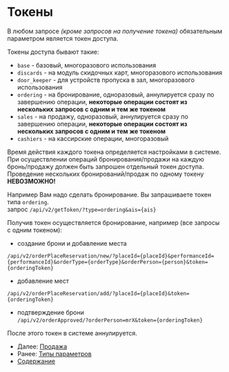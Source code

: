 Токены
======

В любом запросе _(кроме запросов на получение токена)_ обязательным параметром является 
токен доступа.

Токены доступа бывают такие:

* `base` - базовый, многоразового использования           
* `discards` - на модуль скидочных карт, многоразового использования           
* `door_keeper` - для устройств пропуска в зал, многоразового использования
* `ordering` - на бронирование, одноразовый, аннулируется сразу по завершению операции, **некоторые операции состоят из нескольких запросов с одним и тем же
токеном**
* `sales` - на продажу, одноразовый, аннулируется сразу по завершению операции, **некоторые операции состоят из нескольких запросов с одним и тем же токеном**
* `cashiers` - на кассирские операции, многоразовый


Время действия каждого токена определяется настройками в системе. При осуществлении 
операций   бронирования/продажи   на   каждую   бронь/продажу   должен   быть   запрошен 
отдельный токен доступа. Проведение нескольких бронирований/продаж по одному токену 
**НЕВОЗМОЖНО!**


Например Вам надо сделать бронирование. Вы запрашиваете токен типа `ordering`.  
запрос `/api/v2/getToken/?type=ordering&ais={ais}`  

Получив токен осуществляется бронирование, например (все запросы с 
одним токеном):
 
* создание брони и добавление места  
```
/api/v2/orderPlaceReservation/new/?placeId={placeId}&performanceId={performanceId}&orderType={orderType}&orderPerson={person}&token={orderingToken}
```
* добавление мест  
```
/api/v2/orderPlaceReservation/add/?placeId={placeId}&token={orderingToken}
```
* подтверждение брони  
`/api/v2/orderApproved/?orderPerson=mrX&token={orderingToken}`

После этого токен в системе аннулируется.

* Далее: [Продажа](sales)
* Ранее: [Типы параметров](parameters_types)
* [Содержание](index)